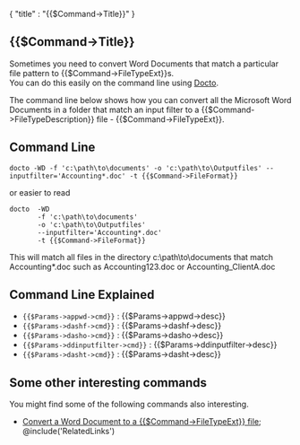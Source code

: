 {
    "title" : "{{$Command->Title}}" 
}

{{$Command->Title}}         
-

Sometimes you need to convert Word Documents that match a particular file pattern to {{$Command->FileTypeExt}}s.  
You can do this easily on the command line using [Docto](https://github.com/tobya/docto). 

The command line below shows how you can convert all the Microsoft Word Documents in a folder that match an input
filter to a {{$Command->FileTypeDescription}} file - {{$Command->FileTypeExt}}.  

Command Line 
-

 ````
 docto -WD -f 'c:\path\to\documents' -o 'c:\path\to\Outputfiles' --inputfilter='Accounting*.doc' -t {{$Command->FileFormat}}
 ````
 or easier to read
 ````
 docto  -WD 
        -f 'c:\path\to\documents' 
        -o 'c:\path\to\Outputfiles' 
        --inputfilter='Accounting*.doc'
        -t {{$Command->FileFormat}}
 ````
This will match all files in the directory c:\path\to\documents that match Accounting*.doc such as Accounting123.doc or 
Accounting_ClientA.doc

Command Line Explained 
-

 - `{{$Params->appwd->cmd}}` :  {{$Params->appwd->desc}}
 - `{{$Params->dashf->cmd}}` :  {{$Params->dashf->desc}} 
 - `{{$Params->dasho->cmd}}` :  {{$Params->dasho->desc}}
 - `{{$Params->ddinputfilter->cmd}}` :  {{$Params->ddinputfilter->desc}}
 - `{{$Params->dasht->cmd}}` :  {{$Params->dasht->desc}}




Some other interesting commands
-

You might find some of the following commands also interesting.

- [Convert a Word Document to a {{$Command->FileTypeExt}} file](ConvertDocToFile{{$Command->FileTypeExt}}.md);
@include('RelatedLinks') 

